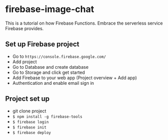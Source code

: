 # firebase-image-chat
This is a tutorial on how Firebase Functions. Embrace the serverless service Firebase provides.

## Set up Firebase project
* Go to `https://console.firebase.google.com/`
* Add project
* Go to Database and create database
* Go to Storage and click get started
* Add Firebase to your web app (Project overview + Add app)
* Authentication and enable email sign in

## Project set up
* git clone project
* `$ npm install -g firebase-tools`
* `$ firebase login`
* `$ firebase init`
* `$ firebase deploy`
